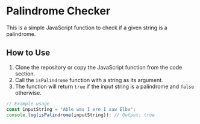 # Palindrome Checker

This is a simple JavaScript function to check if a given string is a palindrome.

## How to Use

1. Clone the repository or copy the JavaScript function from the code section.
2. Call the `isPalindrome` function with a string as its argument.
3. The function will return `true` if the input string is a palindrome and `false` otherwise.

```javascript
// Example usage
const inputString = "Able was I ere I saw Elba";
console.log(isPalindrome(inputString)); // Output: true
 
